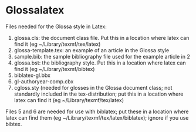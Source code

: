 # Glossalatex
Files needed for the Glossa style in Latex:
1. glossa.cls: the document class file. Put this in a location where latex can find it (eg ~/Library/texmf/tex/latex)
2. glossa-template.tex: an example of an article in the Glossa style
3. sample.bib: the sample bibliography file used for the example article in 2
4. glossa.bst: the bibliography style. Put this in a location where latex can find it (eg ~/Library/texmf/bibtex)
5. biblatex-gl.bbx 
6. gl-authoryear-comp.cbx
7. cgloss.sty (needed for glosses in the Glossa document class; not standardly included in the tex-distribution; put this in a location where latex can find it (eg ~/Library/texmf/tex/latex)

Files 5 and 6 are needed for use with biblatex; put these in a location where latex can find them (eg ~/Library/texmf/tex/latex/biblatex); ignore if you use bibtex.
